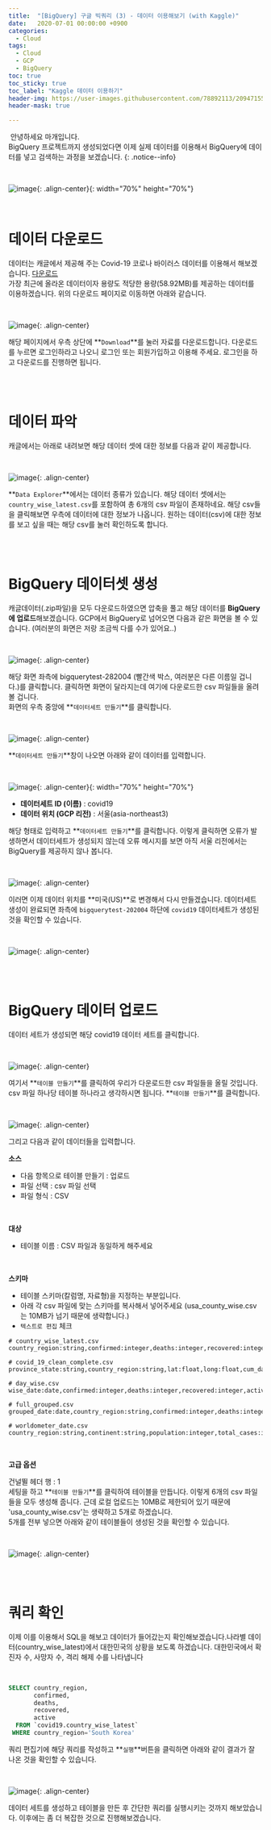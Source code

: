 ```yaml
---
title:  "[BigQuery] 구글 빅쿼리 (3) - 데이터 이용해보기 (with Kaggle)"
date:   2020-07-01 00:00:00 +0900
categories:
  - Cloud
tags:
  - Cloud
  - GCP
  - BigQuery
toc: true
toc_sticky: true
toc_label: "Kaggle 데이터 이용하기"
header-img: https://user-images.githubusercontent.com/78892113/209471556-8c6c325a-8c24-48a0-a12c-4f9ffea0bbc3.png
header-mask: true

---
```


&nbsp;안녕하세요 마개입니다.  
BigQuery 프로젝트까지 생성되었다면 이제 실제 데이터를 이용해서 BigQuery에 데이터를 넣고 검색하는 과정을 보겠습니다.
{: .notice--info}

<br>

![image](https://user-images.githubusercontent.com/78892113/209471556-8c6c325a-8c24-48a0-a12c-4f9ffea0bbc3.png){: .align-center}{: width="70%" height="70%"} 

<br>

# 데이터 다운로드

데이터는 캐글에서 제공해 주는 Covid-19 코로나 바이러스 데이터를 이용해서 해보겠습니다. <a href="https://www.kaggle.com/datasets/imdevskp/corona-virus-report">다운로드</a>  
가장 최근에 올라온 데이터이자 용량도 적당한 용량(58.92MB)를 제공하는 데이터를 이용하겠습니다. 위의 다운로드 페이지로 이동하면 아래와 같습니다.

<br>

![image](https://user-images.githubusercontent.com/78892113/209525166-1c0a7eb5-61c6-417b-a08a-17b63c51ad45.png){: .align-center}

해당 페이지에서 우측 상단에 **`Download`**를 눌러 자료를 다운로드합니다. 다운로드를 누르면 로그인하라고 나오니 로그인 또는 회원가입하고 이용해 주세요. 로그인을 하고 다운로드를 진행하면 됩니다. 

<br><br>

# 데이터 파악

캐글에서는 아래로 내려보면 해당 데이터 셋에 대한 정보를 다음과 같이 제공합니다. 

<br>

![image](https://user-images.githubusercontent.com/78892113/209525169-167936e9-d64d-456b-9925-874fd8833cc0.png){: .align-center}

**`Data Explorer`**에서는 데이터 종류가 있습니다. 해당 데이터 셋에서는 `country_wise_latest.csv`를 포함하여 총 6개의 csv 파일이 존재하네요. 해당 csv들을 클릭해보면 우측에 데이터에 대한 정보가 나옵니다. 원하는 데이터(csv)에 대한 정보를 보고 싶을 때는 해당 csv를 눌러 확인하도록 합니다. 

<br><br>

# BigQuery 데이터셋 생성

캐글데이터(.zip파일)을 모두 다운로드하였으면 압축을 풀고 해당 데이터를 **BigQuery에 업로드**해보겠습니다. GCP에서 BigQuery로 넘어오면 다음과 같은 화면을 볼 수 있습니다. (여러분의 화면은 저랑 조금씩 다를 수가 있어요..)

<br>

![image](https://user-images.githubusercontent.com/78892113/209525177-bdb9c5e5-151d-4019-ba94-fcb351748967.png){: .align-center}

해당 화면 좌측에 bigquerytest-282004 (빨간색 박스, 여러분은 다른 이름일 겁니다.)를 클릭합니다. 클릭하면 화면이 달라지는데 여기에 다운로드한 csv 파일들을 올려볼 겁니다.  
화면의 우측 중앙에 **`데이터세트 만들기`**를 클릭합니다. 

<br>

![image](https://user-images.githubusercontent.com/78892113/209525187-4a0f4949-5794-4dd8-bdd9-212905b97da9.png){: .align-center}

**`데이터세트 만들기`**창이 나오면 아래와 같이 데이터를 입력합니다. 

<br>

![image](https://user-images.githubusercontent.com/78892113/209525196-c8519ea9-4a6f-4a9f-aa47-acc835713b3f.png){: .align-center}{: width="70%" height="70%"}

* **데이터세트 ID (이름)** : covid19
* **데이터 위치 (GCP 리전)** : 서울(asia-northeast3)

해당 형태로 입력하고 **`데이터세트 만들기`**를 클릭합니다. 이렇게 클릭하면 오류가 발생하면서 데이터세트가 생성되지 않는데 오류 메시지를 보면 아직 서울 리전에서는 BigQuery를 제공하지 않나 봅니다. 

<br>

![image](https://user-images.githubusercontent.com/78892113/209525200-464c1535-03fd-4f87-aee8-b1ae08af4ac7.png){: .align-center}

이러면 이제 데이터 위치를 **미국(US)**로 변경해서 다시 만들겠습니다.
데이터세트 생성이 완료되면 좌측에 `bigquerytest-202004` 하단에 `covid19` 데이터세트가 생성된 것을 확인할 수 있습니다.

<br>

![image](https://user-images.githubusercontent.com/78892113/209525209-482fa5cc-88cc-4822-a786-120658965265.png){: .align-center}

<br><br>

# BigQuery 데이터 업로드

데이터 세트가 생성되면 해당 covid19 데이터 세트를 클릭합니다. 

<br>

![image](https://user-images.githubusercontent.com/78892113/209525218-87d918b9-8c10-4729-8a20-ba72ce52ced1.png){: .align-center}

여기서 **`테이블 만들기`**를 클릭하여 우리가 다운로드한 csv 파일들을 올릴 것입니다. csv 파일 하나당 테이블 하나라고 생각하시면 됩니다. **`테이블 만들기`**를 클릭합니다. 

<br>

![image](https://user-images.githubusercontent.com/78892113/209525224-9c1d021d-85c4-4204-8461-492c895d12d6.png){: .align-center}

그리고 다음과 같이 데이터들을 입력합니다. 

**소스**

* 다음 항목으로 테이블 만들기 : 업로드
* 파일 선택 : csv 파일 선택
* 파일 형식 : CSV

<br>

**대상**

* 테이블 이름 : CSV 파일과 동일하게 해주세요

<br>

**스키마**

* 테이블 스키마(칼럼명, 자료형)을 지정하는 부분입니다.
* 아래 각 csv 파일에 맞는 스키마를 복사해서 넣어주세요 (usa_county_wise.csv는 10MB가 넘기 때문에 생략합니다.)
* `텍스트로 편집` 체크

```
# country_wise_latest.csv
country_region:string,confirmed:integer,deaths:integer,recovered:integer,active:integer,new_cases:integer,new_deaths:integer,new_recovered:integer,deaths_100_cases:float,recovered_100_cases:float,deaths_100_recovered:string,confirmed_last_week:integer,one_week_change:integer,one_week_percent_increase:float,who_region:string

# covid_19_clean_complete.csv
province_state:string,country_region:string,lat:float,long:float,cum_date:date,confirmed:integer,deaths:integer,recovered:integer,active:integer,who_region:string

# day_wise.csv
wise_date:date,confirmed:integer,deaths:integer,recovered:integer,active:integer,new_cases:integer,new_deaths:integer,new_recovered:integer,deaths_100_cases:float,recovered_100_cases:float,deaths_100_recovered:float,no_of_countries:integer

# full_grouped.csv
grouped_date:date,country_region:string,confirmed:integer,deaths:integer,recovered:integer,active:integer,new_cases:integer,new_deaths:integer,new_recovered:integer,who_region:string

# worldometer_date.csv
country_region:string,continent:string,population:integer,total_cases:integer,new_cases:integer,total_deaths:integer,new_deaths:integer,total_recovered:integer,new_recovered:integer,active_cases:integer,serious_critical:integer,tot_cases_1m_pop:integer,deaths_1m_pop:integer,total_tests:integer,tests_1m_pop:integer,who_region:string
```

<br>

**고급 옵션**

건널뛸 헤더 행 : 1  
세팅을 하고 **`테이블 만들기`**를 클릭하여 테이블을 만듭니다. 이렇게 6개의 csv 파일들을 모두 생성해 줍니다. 근데 로컬 업로드는 10MB로 제한되어 있기 때문에 'usa_county_wise.csv'는 생략하고 5개로 하겠습니다.  
5개를 전부 넣으면 아래와 같이 테이블들이 생성된 것을 확인할 수 있습니다.

<br>

![image](https://user-images.githubusercontent.com/78892113/209525235-e7ee63ef-02a7-4f22-84d0-2ef99ee10993.png){: .align-center}

<br><br>

# 쿼리 확인

이제 이를 이용해서 SQL을 해보고 데이터가 들어갔는지 확인해보겠습니다.나라별 데이터(country_wise_latest)에서 대한민국의 상황을 보도록 하겠습니다. 대한민국에서 확진자 수, 사망자 수, 격리 해제 수를 나타냅니다 

<br>

```sql
SELECT country_region,
       confirmed,
       deaths,
       recovered,
       active
  FROM `covid19.country_wise_latest`
 WHERE country_region='South Korea'
```

쿼리 편집기에 해당 쿼리를 작성하고 **`실행`**버튼을 클릭하면 아래와 같이 결과가 잘 나온 것을 확인할 수 있습니다.

<br>

![image](https://user-images.githubusercontent.com/78892113/209525245-1218490b-90e5-4fee-88cf-6ad0b612c2e7.png){: .align-center}

데이터 세트를 생성하고 테이블을 만든 후 간단한 쿼리를 실행시키는 것까지 해보았습니다. 이후에는 좀 더 복잡한 것으로 진행해보겠습니다. 